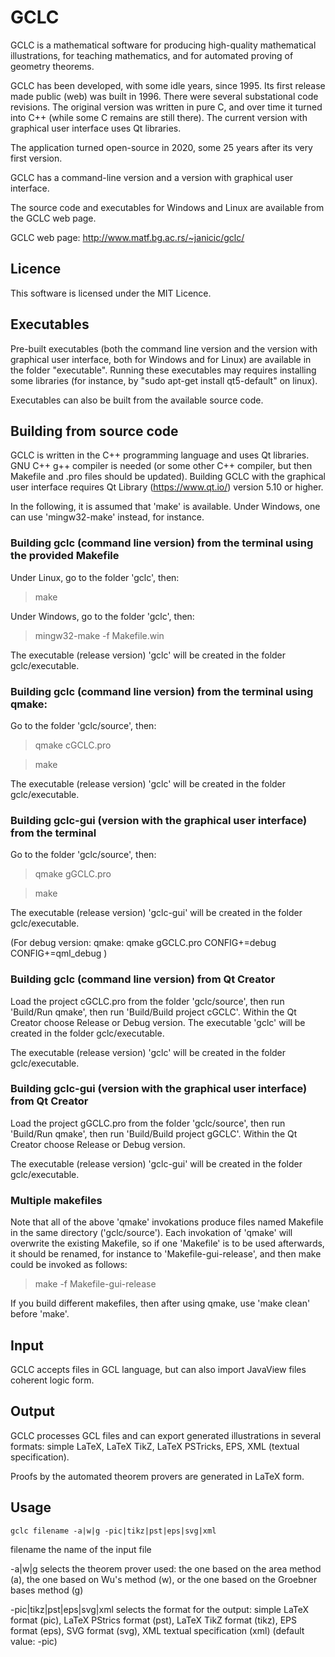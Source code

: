 # GCLC

GCLC is a mathematical software for producing high-quality mathematical 
illustrations, for teaching mathematics, and for automated proving of 
geometry theorems. 

GCLC has been developed, with some idle years, since 1995. Its first 
release made public (web) was built in 1996. There were several substational 
code revisions. The original version was written in pure C, and over time it 
turned into C++ (while some C remains are still there). The current version 
with graphical user interface uses Qt libraries.

The application turned open-source in 2020, some 25 years after its very 
first version.

GCLC has a command-line version and a version with graphical user interface.

The source code and executables for Windows and Linux are available from 
the GCLC web page.

GCLC web page: 
    http://www.matf.bg.ac.rs/~janicic/gclc/


## Licence

This software is licensed under the MIT Licence. 


## Executables

Pre-built executables (both the command line version and the version
with graphical user interface, both for Windows and for Linux) are 
available in the folder "executable". Running these executables may
requires installing some libraries (for instance, by 
"sudo apt-get install qt5-default" on linux).

Executables can also be built from the available source code.


## Building from source code

GCLC is written in the C++ programming language and uses Qt libraries. 
GNU C++ g++ compiler is needed (or some other C++ compiler, but then
Makefile and .pro files should be updated). Building GCLC with the
graphical user interface requires Qt Library (https://www.qt.io/) 
version 5.10 or higher.

In the following, it is assumed that 'make' is available.
Under Windows, one can use 'mingw32-make' instead, for instance.


### Building gclc (command line version) from the terminal using the provided Makefile

Under Linux, go to the folder 'gclc', then:

> make 

Under Windows, go to the folder 'gclc', then:

> mingw32-make -f Makefile.win

The executable (release version) 'gclc' will be created in the folder gclc/executable. 


### Building gclc (command line version) from the terminal using qmake:

Go to the folder 'gclc/source', then:

> qmake cGCLC.pro

> make

The executable (release version) 'gclc' will be created in the folder gclc/executable. 


### Building gclc-gui (version with the graphical user interface) from the terminal 

Go to the folder 'gclc/source', then:

> qmake gGCLC.pro 

> make

The executable (release version) 'gclc-gui' will be created in the folder gclc/executable. 

(For debug version:
qmake: qmake gGCLC.pro CONFIG+=debug CONFIG+=qml_debug )


### Building gclc (command line version) from Qt Creator

Load the project cGCLC.pro from the folder 'gclc/source', 
then run 'Build/Run qmake', then run 'Build/Build project cGCLC'.
Within the Qt Creator choose Release or Debug version.
The executable 'gclc' will be  created in the folder gclc/executable. 

The executable (release version) 'gclc' will be created in the folder gclc/executable. 


### Building gclc-gui (version with the graphical user interface) from Qt Creator

Load the project gGCLC.pro from the folder 'gclc/source', 
then run 'Build/Run qmake', then run 'Build/Build project gGCLC'.
Within the Qt Creator choose Release or Debug version.

The executable (release version) 'gclc-gui' will be created in the folder gclc/executable. 


### Multiple makefiles

Note that all of the above 'qmake' invokations produce files named
Makefile in the same directory ('gclc/source'). Each invokation of 
'qmake' will overwrite the existing Makefile, so if one 'Makefile' 
is to be used afterwards, it should be renamed, for instance to 
'Makefile-gui-release', and then make could be invoked as follows:

> make -f Makefile-gui-release

If you build different makefiles, then after using qmake, use 
'make clean' before 'make'.


## Input
 
GCLC accepts files in GCL language, but can also import JavaView 
files coherent logic form.


## Output

GCLC processes GCL files and can export generated illustrations in several 
formats: simple LaTeX, LaTeX TikZ, LaTeX PSTricks, EPS, XML (textual 
specification).

Proofs by the automated theorem provers are generated in LaTeX form.


## Usage 

`gclc filename -a|w|g -pic|tikz|pst|eps|svg|xml`

   filename                    the name of the input file 

   -a|w|g                      selects the theorem prover used: the one based 
                               on the area method (a), the one based on Wu's 
                               method (w), or the one based on the Groebner 
                               bases method (g)

   -pic|tikz|pst|eps|svg|xml   selects the format for the output: simple LaTeX 
                               format (pic), LaTeX PStrics format (pst), LaTeX 
                               TikZ format (tikz), EPS format (eps), SVG format 
                               (svg), XML textual specification (xml) 
                               (default value: -pic)





